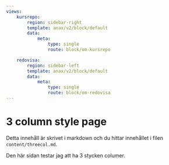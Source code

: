 ```yaml
---
views:
    kursrepo:
        region: sidebar-right
        template: anax/v2/block/default
        data:
            meta:
                type: single
                route: block/om-kursrepo

    redovisa:
        region: sidebar-left
        template: anax/v2/block/default
        data:
            meta:
                type: single
                route: block/om-redovisa
---
```

3 column style page
=========================

Detta innehåll är skrivet i markdown och du hittar innehållet i filen `content/threecol.md`.

Den här sidan testar jag att ha 3 stycken columer.
